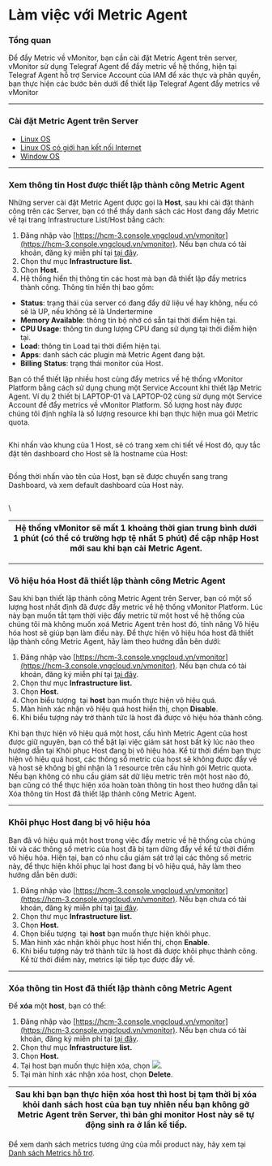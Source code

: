 # Làm việc với Metric Agent

### Tổng quan

Để đẩy Metric về vMonitor, bạn cần cài đặt Metric Agent trên server, vMonitor sử dụng Telegraf Agent để đẩy metric về hệ thống, hiện tại Telegraf Agent hỗ trợ Service Account của IAM để xác thực và phân quyền, bạn thực hiện các bước bên dưới để thiết lập Telegraf Agent đẩy metrics về vMonitor

***

### Cài đặt Metric Agent trên Server

* [Linux OS](cai-dat-metric-agent-tren-server/linux-os.md)
* [Linux OS có giới hạn kết nối Internet](broken-reference)
* [Window OS](cai-dat-metric-agent-tren-server/window-os.md)

***

### Xem thông tin Host được thiết lập thành công Metric Agent

Những server cài đặt Metric Agent được gọi là **Host**, sau khi cài đặt thành công trên các Server, bạn có thể thấy danh sách các Host đang đẩy Metric về tại trang Infrastructure List/Host bằng cách:

1. Đăng nhập vào [https://hcm-3.console.vngcloud.vn/vmonitor](https://hcm-3.console.vngcloud.vn/vmonitor). Nếu bạn chưa có tài khoản, đăng ký miễn phí tại [tại đây](https://register.vngcloud.vn/signup).
2. Chọn thư mục **Infrastructure list.**
3. Chọn **Host.**
4. Hệ thống hiển thị thông tin các host mà bạn đã thiết lập đẩy metrics thành công. Thông tin hiển thị bao gồm:

* **Status**: trạng thái của server có đang đẩy dữ liệu về hay không, nếu có sẽ là UP, nếu không sẽ là Undertermine
* **Memory Available**: thông tin bộ nhớ có sẵn tại thời điểm hiện tại.
* **CPU Usage**: thông tin dung lượng CPU đang sử dụng tại thời điểm hiện tại.
* **Load**: thông tin Load tại thời điểm hiện tại.
* **Apps**: danh sách các plugin mà Metric Agent đang bật.
* **Billing** **Status**: trạng thái monitor của Host.

Bạn có thể thiết lập nhiều host cùng đẩy metrics về hệ thống vMonitor Platform bằng cách sử dụng chung một Service Account khi thiết lập Metric Agent. Ví dụ 2 thiết bị LAPTOP-01 và LAPTOP-02 cùng sử dụng một Service Account để đẩy metrics về vMonitor Platform. Số lượng host này được chúng tôi định nghĩa là số lượng resource khi bạn thực hiện mua gói Metric quota.

<figure><img src="https://docs.vngcloud.vn/download/attachments/49647460/image2021-5-17_16-51-2.png?version=1&#x26;modificationDate=1662263426000&#x26;api=v2" alt=""><figcaption></figcaption></figure>

Khi nhấn vào khung của 1 Host, sẽ có trang xem chi tiết về Host đó, quy tắc đặt tên dashboard cho Host sẽ là hostname của Host:

<figure><img src="https://docs.vngcloud.vn/download/attachments/49647460/image2021-5-17_16-53-59.png?version=1&#x26;modificationDate=1662263426000&#x26;api=v2" alt=""><figcaption></figcaption></figure>

Đồng thời nhấn vào tên của Host, bạn sẽ được chuyển sang trang Dashboard, và xem default dashboard của Host này.

<figure><img src="https://docs.vngcloud.vn/download/attachments/49647460/image2021-5-17_16-58-15.png?version=1&#x26;modificationDate=1662263426000&#x26;api=v2" alt=""><figcaption></figcaption></figure>

\


| Hệ thống vMonitor sẽ mất 1 khoảng thời gian trung bình dưới 1 phút (có thể có trường hợp tệ nhất 5 phút) để cập nhập Host mới sau khi bạn cài Metric Agent. |
| ----------------------------------------------------------------------------------------------------------------------------------------------------------- |

***

### Vô hiệu hóa Host đã thiết lập thành công Metric Agent

Sau khi bạn thiết lập thành công Metric Agent trên Server, bạn có một số lượng host nhất định đã được đẩy metric về hệ thống vMonitor Platform. Lúc này bạn muốn tắt tạm thời việc đẩy metric từ một host về hệ thống của chúng tôi mà không muốn xoá Metric Agent trên host đó, tính năng Vô hiệu hóa host sẽ giúp bạn làm điều này. Để thực hiện vô hiệu hóa host đã thiết lập thành công Metric Agent, hãy làm theo hướng dẫn bên dưới:&#x20;

1. Đăng nhập vào [https://hcm-3.console.vngcloud.vn/vmonitor](https://hcm-3.console.vngcloud.vn/vmonitor). Nếu bạn chưa có tài khoản, đăng ký miễn phí tại [tại đây](https://register.vngcloud.vn/signup).
2. Chọn thư mục **Infrastructure list.**
3. Chọn **Host.**
4. Chọn biểu tượng <img src="http://docs.vngcloud.vn/download/thumbnails/49650624/image2023-4-24_14-41-43.png?version=1&#x26;modificationDate=1690775292000&#x26;api=v2" alt="" data-size="line"> tại **host** bạn muốn thực hiện vô hiệu quá.
5. Màn hình xác nhận vô hiệu quá host hiển thị, chọn **Disable**.
6. Khi biểu tượng này trở thành <img src="http://docs.vngcloud.vn/download/thumbnails/49650624/image2023-4-24_14-42-53.png?version=1&#x26;modificationDate=1690775293000&#x26;api=v2" alt="" data-size="line">tức là host đã được vô hiệu hóa thành công.&#x20;

Khi bạn thực hiện vô hiệu quá một host, cấu hình Metric Agent của host được giữ nguyên, bạn có thể bật lại việc giám sát host bất kỳ lúc nào theo hướng dẫn tại Khôi phục Host đang bị vô hiệu hóa. Kể từ thời điểm bạn thực hiện vô hiệu quá host, các thông số metric của host sẽ không được đẩy về và host sẽ không bị ghi nhận là 1 resource trên cấu hình gói Metric quota. Nếu bạn không có nhu cầu giám sát dữ liệu metric trên một host nào đó, bạn cũng có thể thực hiện xóa hoàn toàn thông tin host theo hướng dẫn tại Xóa thông tin Host đã thiết lập thành công Metric Agent.

***

### Khôi phục Host đang bị vô hiệu hóa

Bạn đã vô hiệu quá một host trong việc đẩy metric về hệ thống của chúng tôi và các thông số metric của host đã bị tạm dừng đẩy về kể từ thời điểm vô hiệu hóa. Hiện tại, bạn có nhu cầu giám sát trở lại các thông số metric này, để thực hiện khôi phục lại host đang bị vô hiệu quá, hãy làm theo hướng dẫn bên dưới:

1. Đăng nhập vào [https://hcm-3.console.vngcloud.vn/vmonitor](https://hcm-3.console.vngcloud.vn/vmonitor). Nếu bạn chưa có tài khoản, đăng ký miễn phí tại [tại đây](https://register.vngcloud.vn/signup).
2. Chọn thư mục **Infrastructure list.**
3. Chọn **Host.**
4. Chọn biểu tượng <img src="http://docs.vngcloud.vn/download/thumbnails/49650624/image2023-4-24_14-50-32.png?version=1&#x26;modificationDate=1690775322000&#x26;api=v2" alt="" data-size="line"> tại **host** bạn muốn thực hiện khôi phục.
5. Màn hình xác nhận khôi phục host hiển thị, chọn **Enable**.
6. Khi biểu tượng này trở thành <img src="http://docs.vngcloud.vn/download/thumbnails/49650624/image2023-4-24_14-51-14.png?version=1&#x26;modificationDate=1690775322000&#x26;api=v2" alt="" data-size="line">tức là host đã được khôi phục thành công. Kể từ thời điểm này, metrics lại tiếp tục được đẩy về.

***

### Xóa thông tin Host đã thiết lập thành công Metric Agent

Để **xóa** một **host**, bạn có thể:&#x20;

1. Đăng nhập vào [https://hcm-3.console.vngcloud.vn/vmonitor](https://hcm-3.console.vngcloud.vn/vmonitor). Nếu bạn chưa có tài khoản, đăng ký miễn phí tại [tại đây](https://register.vngcloud.vn/signup).
2. Chọn thư mục **Infrastructure list.**
3. Chọn **Host.**
4. Tại host bạn muốn thực hiện xóa, chọn ![](http://docs.vngcloud.vn/download/thumbnails/49650624/image2023-4-24\_15-56-35.png?version=1\&modificationDate=1690775532000\&api=v2).
5. Tại màn hình xác nhận xóa host, chọn **Delete**.

| Sau khi bạn bạn thực hiện xóa host thì host bị tạm thời bị xóa khỏi danh sách host của bạn tuy nhiên nếu bạn không gỡ Metric Agent trên Server, thì bản ghi monitor Host này sẽ tự động sinh ra ở lần kế tiếp. |
| -------------------------------------------------------------------------------------------------------------------------------------------------------------------------------------------------------------- |

Để xem danh sách metrics tương ứng của mỗi product này, hãy xem tại [Danh sách Metrics hỗ trợ](../danh-sach-metrics-ho-tro/).
